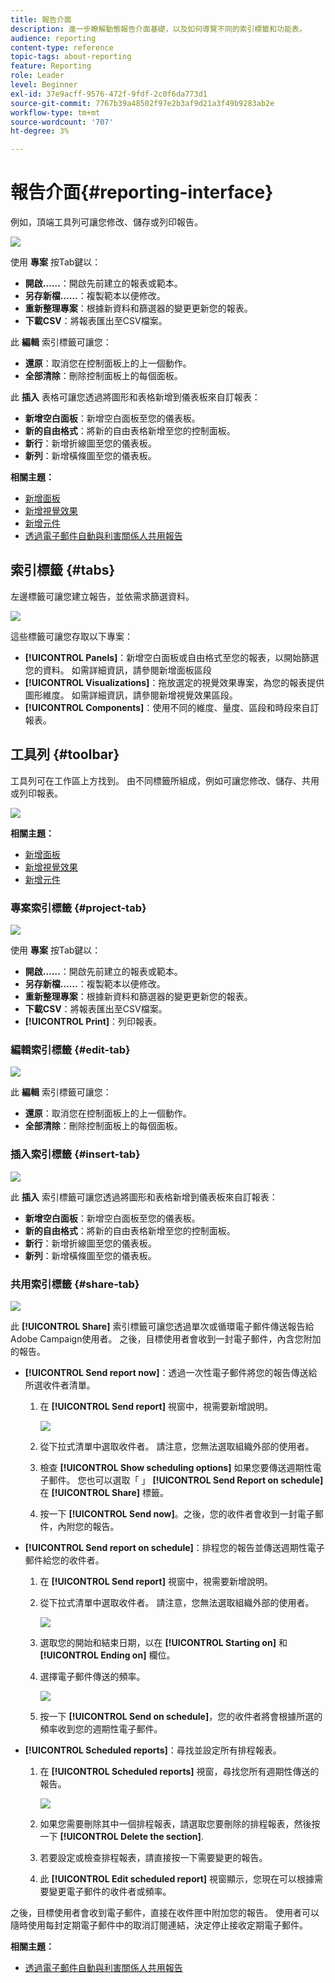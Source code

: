 ```yaml
---
title: 報告介面
description: 進一步瞭解動態報告介面基礎，以及如何導覽不同的索引標籤和功能表。
audience: reporting
content-type: reference
topic-tags: about-reporting
feature: Reporting
role: Leader
level: Beginner
exl-id: 37e9acff-9576-472f-9fdf-2c0f6da773d1
source-git-commit: 7767b39a48502f97e2b3af9d21a3f49b9283ab2e
workflow-type: tm+mt
source-wordcount: '707'
ht-degree: 3%

---
```


# 報告介面{#reporting-interface}

例如，頂端工具列可讓您修改、儲存或列印報告。

![](assets/dynamic_report_toolbar.png)

使用 **專案** 按Tab鍵以：

* **開啟……**：開啟先前建立的報表或範本。
* **另存新檔……**：複製範本以便修改。
* **重新整理專案**：根據新資料和篩選器的變更更新您的報表。
* **下載CSV**：將報表匯出至CSV檔案。

此 **編輯** 索引標籤可讓您：

* **還原**：取消您在控制面板上的上一個動作。
* **全部清除**：刪除控制面板上的每個面板。

此 **插入** 表格可讓您透過將圖形和表格新增到儀表板來自訂報表：

* **新增空白面板**：新增空白面板至您的儀表板。
* **新的自由格式**：將新的自由表格新增至您的控制面板。
* **新行**：新增折線圖至您的儀表板。
* **新列**：新增橫條圖至您的儀表板。

**相關主題：**

* [新增面板](../../reporting/using/adding-panels.md)
* [新增視覺效果](../../reporting/using/adding-visualizations.md)
* [新增元件](../../reporting/using/adding-components.md)
* [透過電子郵件自動與利害關係人共用報告](https://helpx.adobe.com/campaign/kb/simplify-campaign-management.html#Reportandshareinsightswithallstakeholders)

## 索引標籤 {#tabs}

左邊標籤可讓您建立報告，並依需求篩選資料。

![](assets/dynamic_report_interface.png)

這些標籤可讓您存取以下專案：

* **[!UICONTROL Panels]**：新增空白面板或自由格式至您的報表，以開始篩選您的資料。 如需詳細資訊，請參閱新增面板區段
* **[!UICONTROL Visualizations]**：拖放選定的視覺效果專案，為您的報表提供圖形維度。 如需詳細資訊，請參閱新增視覺效果區段。
* **[!UICONTROL Components]**：使用不同的維度、量度、區段和時段來自訂報表。

## 工具列 {#toolbar}

工具列可在工作區上方找到。 由不同標籤所組成，例如可讓您修改、儲存、共用或列印報表。

![](assets/dynamic_report_toolbar.png)

**相關主題：**

* [新增面板](../../reporting/using/adding-panels.md)
* [新增視覺效果](../../reporting/using/adding-visualizations.md)
* [新增元件](../../reporting/using/adding-components.md)

### 專案索引標籤 {#project-tab}

![](assets/tab_project.png)

使用 **專案** 按Tab鍵以：

* **開啟……**：開啟先前建立的報表或範本。
* **另存新檔……**：複製範本以便修改。
* **重新整理專案**：根據新資料和篩選器的變更更新您的報表。
* **下載CSV**：將報表匯出至CSV檔案。
* **[!UICONTROL Print]**：列印報表。

### 編輯索引標籤 {#edit-tab}

![](assets/tab_edit.png)

此 **編輯** 索引標籤可讓您：

* **還原**：取消您在控制面板上的上一個動作。
* **全部清除**：刪除控制面板上的每個面板。

### 插入索引標籤 {#insert-tab}

![](assets/tab_insert.png)

此 **插入** 索引標籤可讓您透過將圖形和表格新增到儀表板來自訂報表：

* **新增空白面板**：新增空白面板至您的儀表板。
* **新的自由格式**：將新的自由表格新增至您的控制面板。
* **新行**：新增折線圖至您的儀表板。
* **新列**：新增橫條圖至您的儀表板。

### 共用索引標籤 {#share-tab}

![](assets/tab_share_1.png)

此 **[!UICONTROL Share]** 索引標籤可讓您透過單次或循環電子郵件傳送報告給Adobe Campaign使用者。 之後，目標使用者會收到一封電子郵件，內含您附加的報告。

* **[!UICONTROL Send report now]**：透過一次性電子郵件將您的報告傳送給所選收件者清單。

   1. 在 **[!UICONTROL Send report]** 視窗中，視需要新增說明。

      ![](assets/tab_share_4.png)

   1. 從下拉式清單中選取收件者。 請注意，您無法選取組織外部的使用者。
   1. 檢查 **[!UICONTROL Show scheduling options]** 如果您要傳送週期性電子郵件。 您也可以選取「 」 **[!UICONTROL Send Report on schedule]** 在 **[!UICONTROL Share]** 標籤。
   1. 按一下 **[!UICONTROL Send now]**。之後，您的收件者會收到一封電子郵件，內附您的報告。

* **[!UICONTROL Send report on schedule]**：排程您的報告並傳送週期性電子郵件給您的收件者。

   1. 在 **[!UICONTROL Send report]** 視窗中，視需要新增說明。
   1. 從下拉式清單中選取收件者。 請注意，您無法選取組織外部的使用者。

      ![](assets/tab_share_5.png)

   1. 選取您的開始和結束日期，以在 **[!UICONTROL Starting on]** 和 **[!UICONTROL Ending on]** 欄位。
   1. 選擇電子郵件傳送的頻率。

      ![](assets/tab_share_2.png)

   1. 按一下 **[!UICONTROL Send on schedule]**，您的收件者將會根據所選的頻率收到您的週期性電子郵件。

* **[!UICONTROL Scheduled reports]**：尋找並設定所有排程報表。

   1. 在 **[!UICONTROL Scheduled reports]** 視窗，尋找您所有週期性傳送的報告。

      ![](assets/tab_share_3.png)

   1. 如果您需要刪除其中一個排程報表，請選取您要刪除的排程報表，然後按一下 **[!UICONTROL Delete the section]**.
   1. 若要設定或檢查排程報表，請直接按一下需要變更的報告。
   1. 此 **[!UICONTROL Edit scheduled report]** 視窗顯示，您現在可以根據需要變更電子郵件的收件者或頻率。

之後，目標使用者會收到電子郵件，直接在收件匣中附加您的報告。 使用者可以隨時使用每封定期電子郵件中的取消訂閱連結，決定停止接收定期電子郵件。

**相關主題：**

* [透過電子郵件自動與利害關係人共用報告](https://helpx.adobe.com/campaign/kb/simplify-campaign-management.html#Reportandshareinsightswithallstakeholders)
